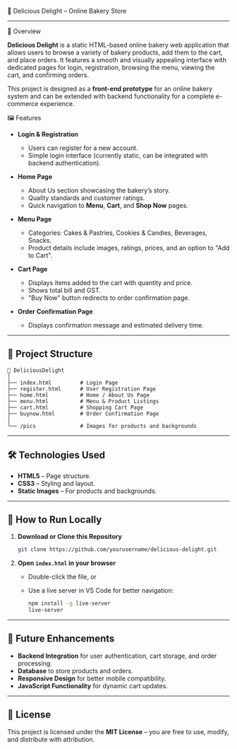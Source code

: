 🍰 Delicious Delight – Online Bakery Store

-----
📌 Overview

**Delicious Delight** is a static HTML-based online bakery web application that allows users to browse a variety of bakery products, add them to the cart, and place orders. It features a smooth and visually appealing interface with dedicated pages for login, registration, browsing the menu, viewing the cart, and confirming orders.

This project is designed as a **front-end prototype** for an online bakery system and can be extended with backend functionality for a complete e-commerce experience.


🖼 Features

* **Login & Registration**

  * Users can register for a new account.
  * Simple login interface (currently static, can be integrated with backend authentication).

* **Home Page**

  * About Us section showcasing the bakery’s story.
  * Quality standards and customer ratings.
  * Quick navigation to **Menu**, **Cart**, and **Shop Now** pages.

* **Menu Page**

  * Categories: Cakes & Pastries, Cookies & Candies, Beverages, Snacks.
  * Product details include images, ratings, prices, and an option to "Add to Cart".

* **Cart Page**

  * Displays items added to the cart with quantity and price.
  * Shows total bill and GST.
  * "Buy Now" button redirects to order confirmation page.

* **Order Confirmation Page**

  * Displays confirmation message and estimated delivery time.

---

## 📂 Project Structure

```
📁 DeliciousDelight
│
├── index.html         # Login Page
├── register.html      # User Registration Page
├── home.html          # Home / About Us Page
├── menu.html          # Menu & Product Listings
├── cart.html          # Shopping Cart Page
├── buynow.html        # Order Confirmation Page
│
└── /pics              # Images for products and backgrounds
```

---

## 🛠 Technologies Used

* **HTML5** – Page structure.
* **CSS3** – Styling and layout.
* **Static Images** – For products and backgrounds.

---

## 🚀 How to Run Locally

1. **Download or Clone this Repository**

   ```bash
   git clone https://github.com/yourusername/delicious-delight.git
   ```
2. **Open `index.html` in your browser**

   * Double-click the file, or
   * Use a live server in VS Code for better navigation:

     ```bash
     npm install -g live-server
     live-server
     ```

---

## 🔮 Future Enhancements

* **Backend Integration** for user authentication, cart storage, and order processing.
* **Database** to store products and orders.
* **Responsive Design** for better mobile compatibility.
* **JavaScript Functionality** for dynamic cart updates.

---

## 📜 License

This project is licensed under the **MIT License** – you are free to use, modify, and distribute with attribution.
